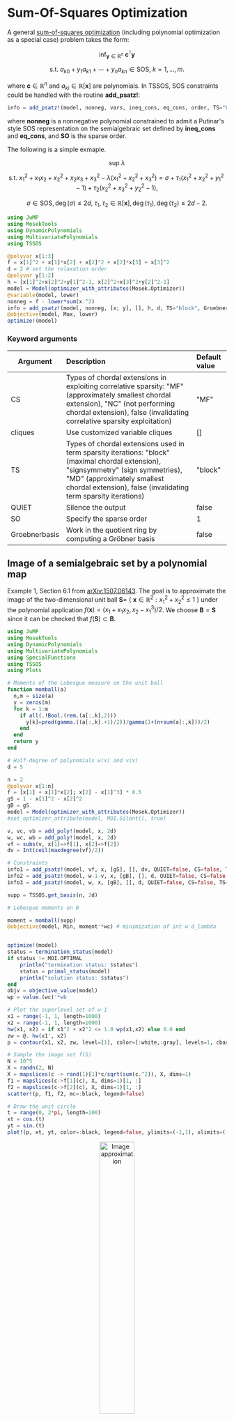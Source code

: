 # Sum-Of-Squares Optimization

A general [sum-of-squares optimization](https://en.wikipedia.org/wiki/Sum-of-squares_optimization) (including polynomial optimization as a special case) problem takes the form:

$$\mathrm{inf}_{\mathbf{y}\in\mathbb{R}^n}\ \mathbf{c}^{\intercal}\mathbf{y}$$

$$\mathrm{s.t.}\ a_{k0}+y_1a_{k1}+\cdots+y_na_{kn}\in\mathrm{SOS},\ k=1,\ldots,m.$$

where $\mathbf{c}\in\mathbb{R}^n$ and $a_{ki}\in\mathbb{R}[\mathbf{x}]$ are polynomials. In TSSOS, SOS constraints could be handled with the routine **add_psatz!**:

```Julia
info = add_psatz!(model, nonneg, vars, ineq_cons, eq_cons, order, TS="block", SO=1, Groebnerbasis=false)
```
where **nonneg** is a nonnegative polynomial constrained to admit a Putinar's style SOS representation on the semialgebraic set defined by **ineq_cons** and **eq_cons**, and **SO** is the sparse order.

The following is a simple exmaple.

$$\mathrm{sup}\ \lambda$$

$$\mathrm{s.t.}\ x_1^2 + x_1x_2 + x_2^2 + x_2x_3 + x_3^2 - \lambda(x_1^2+x_2^2+x_3^2)=\sigma+\tau_1(x_1^2+x_2^2+y_1^2-1)+\tau_2(x_2^2+x_3^2+y_2^2-1),$$

$$\sigma\in\mathrm{SOS},\deg(\sigma)\le2d,\ \tau_1,\tau_2\in\mathbb{R}[\mathbf{x}],\deg(\tau_1),\deg(\tau_2)\le2d-2.$$

```Julia
using JuMP
using MosekTools
using DynamicPolynomials
using MultivariatePolynomials
using TSSOS

@polyvar x[1:3]
f = x[1]^2 + x[1]*x[2] + x[2]^2 + x[2]*x[3] + x[3]^2
d = 2 # set the relaxation order
@polyvar y[1:2]
h = [x[1]^2+x[2]^2+y[1]^2-1, x[2]^2+x[3]^2+y[2]^2-1]
model = Model(optimizer_with_attributes(Mosek.Optimizer))
@variable(model, lower)
nonneg = f - lower*sum(x.^2)
info = add_psatz!(model, nonneg, [x; y], [], h, d, TS="block", Groebnerbasis=true)
@objective(model, Max, lower)
optimize!(model)
```

### Keyword arguments
Argument | Description | Default value
--- | :--- | :---
CS | Types of chordal extensions in exploiting correlative sparsity: "MF" (approximately smallest chordal extension), "NC" (not performing chordal extension), false (invalidating correlative sparsity exploitation) | "MF"
cliques | Use customized variable cliques | []
TS | Types of chordal extensions used in term sparsity iterations: "block"(maximal chordal extension), "signsymmetry" (sign symmetries), "MD" (approximately smallest chordal extension), false (invalidating term sparsity iterations) | "block"
QUIET | Silence the output| false
SO | Specify the sparse order | 1
Groebnerbasis | Work in the quotient ring by computing a Gröbner basis | false

## Image of a semialgebraic set by a polynomial map
Example 1, Section 6.1 from [arXiv:1507.06143](https://arxiv.org/pdf/1507.06143). 
The goal is to approximate the image of the two-dimensional unit ball $\mathbf{S} =$ { $\mathbf{x} \in \mathbb{R}^2 : x_1^2 + x_2^2 \leq 1$ } under the polynomial application $f(\mathbf{x})=(x_1+x_1 x_2, x_2-x_1^3)/2$. 
We choose $\mathbf{B}=\mathbf{S}$ since it can be checked that $f(\mathbf{S}) \subset \mathbf{B}$. 


```Julia
using JuMP
using MosekTools
using DynamicPolynomials
using MultivariatePolynomials
using SpecialFunctions
using TSSOS
using Plots

# Moments of the Lebesgue measure on the unit ball
function momball(a)
  n,m = size(a)
  y = zeros(m)
  for k = 1:m
    if all(.!Bool.(rem.(a[:,k],2)))
      y[k]=prod(gamma.((a[:,k].+1)/2))/gamma(1+(n+sum(a[:,k]))/2)
    end
  end
  return y
end

# Half-degree of polynomials w(x) and v(x)
d = 5

n = 2
@polyvar x[1:n] 
f = [x[1] + x[1]*x[2]; x[2] - x[1]^3] * 0.5
gS = 1 - x[1]^2 - x[2]^2
gB = gS
model = Model(optimizer_with_attributes(Mosek.Optimizer))
#set_optimizer_attribute(model, MOI.Silent(), true)

v, vc, vb = add_poly!(model, x, 2d)
w, wc, wb = add_poly!(model, x, 2d)
vf = subs(v, x[1]=>f[1], x[2]=>f[2])
dv = Int(ceil(maxdegree(vf)/2))

# Constraints
info1 = add_psatz!(model, vf, x, [gS], [], dv, QUIET=false, CS=false, TS=false, Groebnerbasis=false) # v o f >= 0 on S
info2 = add_psatz!(model, w-1-v, x, [gB], [], d, QUIET=false, CS=false, TS=false, Groebnerbasis=false) # w >= v + 1 on B
info3 = add_psatz!(model, w, x, [gB], [], d, QUIET=false, CS=false, TS=false, Groebnerbasis=false) # w >= 0 on B

supp = TSSOS.get_basis(n, 2d)

# Lebesgue moments on B

moment = momball(supp)
@objective(model, Min, moment'*wc) # minimization of int w d_lambda


optimize!(model)
status = termination_status(model)
if status != MOI.OPTIMAL
    println("termination status: $status")
    status = primal_status(model)
    println("solution status: $status")
end
objv = objective_value(model)
wp = value.(wc)'*wb

# Plot the superlevel set of w-1
x1 = range(-1, 1, length=1000)
x2 = range(-1, 1, length=1000)
hw(x1, x2) = if x1^2 + x2^2 <= 1.0 wp(x1,x2) else 0.0 end
zw = @. hw(x1', x2)
p = contour(x1, x2, zw, level=[1], color=[:white,:gray], levels=1, cbar=false, grid=false, fill=true)

# Sample the image set f(S)
N = 10^5
X = randn(2, N)
X = mapslices(c -> rand(1)[1]*c/sqrt(sum(c.^2)), X, dims=1)
f1 = mapslices(c->f[1](c), X, dims=1)[1, :]
f2 = mapslices(c->f[2](c), X, dims=1)[1, :]
scatter!(p, f1, f2, mc=:black, legend=false)

# Draw the unit circle
t = range(0, 2*pi, length=100)
xt = cos.(t)
yt = sin.(t)
plot!(p, xt, yt, color=:black, legend=false, ylimits=(-1,1), xlimits=(-1,1), aspect_ratio=:equal)
```

<div style="align: center; text-align:center;">
    <img src="https://homepages.laas.fr/vmagron/files/tssos/image5.png" alt="Image approximation" style="width:40%; border:0;" />
</div>


The black dots correspond to the image set of the points obtained by uniform sampling of $\mathbf{S}$ under $f$. 
The outer approximation obtained at the 5-th relaxation order is represented in light gray.

## Region of attraction of the Van der Pol oscillator
Section 9.2 from [arXiv:1208.1751](https://arxiv.org/abs/1208.1751). 
The goal is to approximate the region of attraction of the uncontrolled reversed-time Van der Pol oscillator given by 

$$\dot{x}_1 = -2 x_2$$ 

$$\dot{x}_2 = 0.8 x_1 + 10 (x_1^2-0.21)x_2$$

with general state constraints $\mathbf{X}=[-1.2, 1.2]^2$, terminal state constraints $\mathbf{X}_T =$ { $\mathbf{x} \in \mathbb{R}^2 : x_1^2 + x_2^2 \leq 0.01^2$ }, and final time $T=100$.


```Julia
using JuMP
using MosekTools
using DynamicPolynomials
using MultivariatePolynomials
using TSSOS
using Plots

n = 2
@polyvar x[1:n] t

# Half-degree of polynomials w(x) and v(t,x)
d = 8

# Constraint set X = {x : ||x||_inf <= xb}
xb = 1.2
gx1 = xb^2 - x[1]^2
gx2 = xb^2 - x[2]^2
gX = [gx1; gx2]

# Final time
T = 100

# Dynamics (scaled by final time)
f = -[2*x[2], -0.8*x[1] - 10*(x[1]^2 - 0.20)*x[2]] * T

# X_T
gxT = (0.1^2 - x'*x)

model = Model(optimizer_with_attributes(Mosek.Optimizer))
set_optimizer_attribute(model, MOI.Silent(), true)

# Define polynomials w(x) and v(t,x)
v, vc, vb = add_poly!(model, [x;t], 2d)
w, wc, wb = add_poly!(model, x, 2d)
Lv = sum([f;1] .* differentiate(v, [x;t]))
dv = Int(ceil(maxdegree(Lv)/2))

# Constraints (Note that the dynamics was scaled by T, so there T = 1)

info1 = add_psatz!(model, -Lv, [x;t], [gX; t*(1-t)], [], dv, QUIET=false, CS=false, TS=false, Groebnerbasis=false) # Lv <= 0 on [0 T] x X
info2 = add_psatz!(model, subs(v,t=>1), x, [gxT], [], d, QUIET=false, CS=false, TS=false, Groebnerbasis=false) # v >= 0 on {T} x X_T
info3 = add_psatz!(model, w-1-subs(v,t=>0), x, gX, [], d, QUIET=false, CS=false, TS=false, Groebnerbasis=false) # w >= v + 1 on {0} x X
info4 = add_psatz!(model, w, x, gX, [], d, QUIET=false, CS=false, TS=false, Groebnerbasis=false) # w >= 0 on X

supp = TSSOS.get_basis(n, 2d)

# Lebesgue moments on X

moment = get_moment(n, supp, -xb*ones(n), xb*ones(n))
@objective(model, Min, moment'*wc) # minimization of int w d_lambda

optimize!(model)
status = termination_status(model)
if status != MOI.OPTIMAL
    println("termination status: $status")
    status = primal_status(model)
    println("solution status: $status")
end
objv = objective_value(model)


# Plots

# Plot the superlevel set of v
vp = subs(value.(vc)'*vb, t=>0)
wp = value.(wc)'*wb

x1 = range(-xb, xb, length=1000)
x2 = range(-xb, xb, length=1000)
hw(x1,x2) = wp(x1, x2)
hv(x1,x2) = max(vp(x1,x2), -0.1)
zw = @. hw(x1', x2)
zv = @. hv(x1', x2)

p = contour(x1, x2, zv, level=[0], color=[:white,:gray], levels=1, cbar=false,grid=false,fill=true, ylimits=(-xb,xb), xlimits=(-xb,xb), aspect_ratio=:equal)

# Simulate trajectory with reversed time to get the boundary of the true ROA
using DifferentialEquations

roafun(X, p, t) = [2*X[2]; -0.8*X[1] - 10*(X[1]^2-0.21)*X[2]]
prob = ODEProblem(roafun, [0.1;0.1], (0.0,100.0))
solode = solve(prob,DP5(), reltol=1e-8, abstol=1e-8)
xt = map(v -> v[1], solode.u)
yt = map(v -> v[2], solode.u)

plot!(p, xt[1500:end], yt[1500:end], color=:black, legend=false, ylimits=(-xb,xb), xlimits=(-xb,xb), aspect_ratio=:equal)
```

<p align="center">
<img src="https://homepages.laas.fr/vmagron/files/tssos/roa8.png" alt="Image approximation" style="width:40%; border:0;">
</p>

The black curve corresponds to the boundary of the true region of attraction. 
The outer approximation obtained at the 8-th relaxation order is represented in light gray.


## Methods
```@docs
add_psatz!
add_poly!
add_SOS!
```
